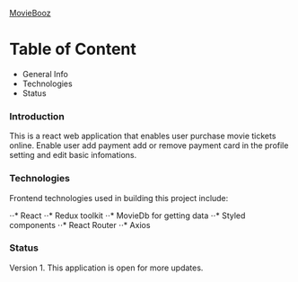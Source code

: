 [MovieBooz](https://www.google.com)

# Table of Content

- General Info
- Technologies
- Status

### Introduction

This is a react web application that enables user purchase movie tickets online.
Enable user add payment add or remove payment card in the profile setting and edit basic infomations.

### Technologies

Frontend technologies used in building this project include:

⋅⋅* React
⋅⋅* Redux toolkit
⋅⋅* MovieDb for getting data
⋅⋅* Styled components
⋅⋅\* React Router
⋅⋅\* Axios

### Status

Version 1.
This application is open for more updates.
